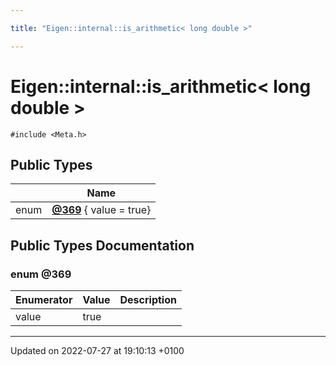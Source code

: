 ```yaml
---

title: "Eigen::internal::is_arithmetic< long double >"

---
```


# Eigen::internal::is_arithmetic< long double >






`#include <Meta.h>`

## Public Types

|                | Name           |
| -------------- | -------------- |
| enum| **[@369](http://example.org/classes/structeigen_1_1internal_1_1is__arithmetic_3_01long_01double_01_4/#enum-@369)** { value = true} |

## Public Types Documentation

### enum @369

| Enumerator | Value | Description |
| ---------- | ----- | ----------- |
| value | true|   |




-------------------------------

Updated on 2022-07-27 at 19:10:13 +0100